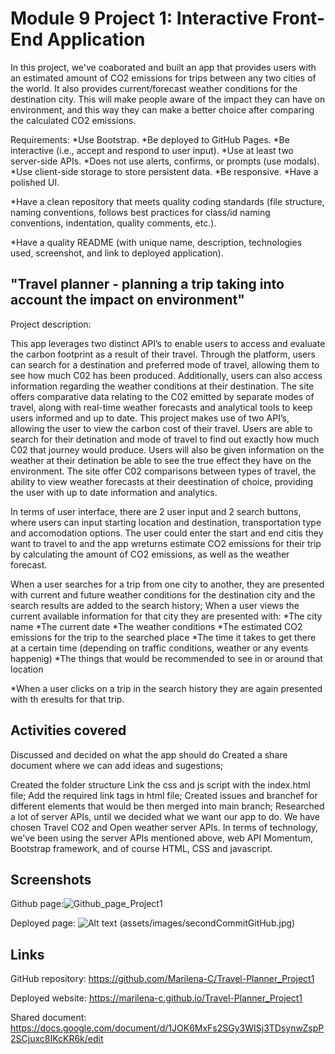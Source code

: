 # Module 9 Project 1: Interactive Front-End Application
In this project, we've coaborated and built an app that provides users with an estimated amount of CO2 emissions for trips between any two cities of the world. 
It also provides current/forecast weather conditions for the destination city.
This will make people aware of the impact they can have on environment, and this way they can make a better choice after comparing the calculated CO2 emissions.

Requirements:
*Use Bootstrap.
*Be deployed to GitHub Pages.
*Be interactive (i.e., accept and respond to user input).
*Use at least two server-side APIs.
*Does not use alerts, confirms, or prompts (use modals).
*Use client-side storage to store persistent data.
*Be responsive.
*Have a polished UI.

*Have a clean repository that meets quality coding standards (file structure, naming conventions, follows best practices for class/id naming conventions, indentation, quality comments, etc.).

*Have a quality README (with unique name, description, technologies used, screenshot, and link to deployed application).
## "Travel planner - planning a trip taking into account the impact on environment" 
Project description: 

This app leverages two distinct API’s to enable users to access and evaluate the carbon footprint as a result of their 
travel. Through the platform, users can search for a destination and preferred mode of travel, allowing them to see 
how much C02 has been produced. 
Additionally, users can also access information regarding the weather conditions 
at their destination. The site offers comparative data relating to the C02 emitted by separate modes of travel, along 
with real-time weather forecasts and analytical tools to keep users informed and up to date.
     This project makes use of two API’s, allowing the user to view the carbon cost of their travel. Users are able to 
search for their detination and mode of travel to find out exactly how much C02 that journey would produce. Users 
will also be given information on the weather at their detination  be able to see the true effect they have on the 
environment. The site offer C02 comparisons between types of travel, the ability to view weather forecasts at their 
deestination of choice, providing the user with up to date information and analytics.

In terms of user interface, there are 2 user input and 2 search buttons, where users can input starting location and destination, transportation type and accomodation options.
The user could enter the start and end citis they want to travel to and the app wreturns estimate CO2 emissions for their trip by calculating the amount of CO2 emissions, as well as the weather forecast.

When a user searches for a trip from one city to another, they are presented with current and future weather conditions for the destination city and the search results are added to the search history;
When a user views the current available information for that city they are presented with:
*The city name
*The current date
*The weather conditions
*The estimated CO2 emissions for the trip  to the searched place
*The time it takes to get there at a certain time (depending on traffic conditions, weather or any events happenig)
*The things that would be recommended to see in or around that location

*When a user clicks on a trip in the search history they are again presented with th eresults for that trip.

## Activities covered
Discussed and decided on what the app should do
Created a share document where we can add ideas and sugestions;

Created the folder structure 
Link the css and js script with the index.html file;
Add the required link tags in html file;
Created issues and branchef for different elements that would be then merged into main branch;
Researched a lot of server APIs, until we decided what we want our app to do.
We have chosen Travel CO2 and Open weather server APIs.
In terms of technology, we've been using the server APIs mentioned above, web API Momentum, Bootstrap framework, and of course HTML, CSS and javascript.


 ## Screenshots
Github page:![Github_page_Project1](https://user-images.githubusercontent.com/118940228/219758434-11532e68-001e-4712-8ed7-2c7758cce449.png)

Deployed page: 
![Alt text](assets/images/DeployedPage_Travel.png)
(assets/images/secondCommitGitHub.jpg)

 ## Links
GitHub repository: https://github.com/Marilena-C/Travel-Planner_Project1

Deployed website: https://marilena-c.github.io/Travel-Planner_Project1

Shared document: https://docs.google.com/document/d/1JOK6MxFs2SGy3WISj3TDsynwZspP2SCjuxc8IKcKR6k/edit
